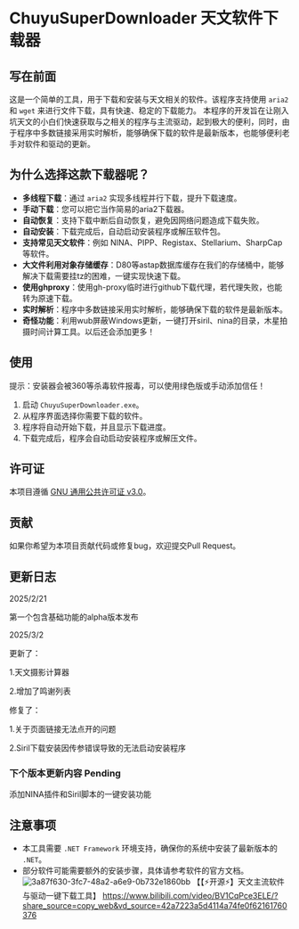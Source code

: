 # ChuyuSuperDownloader 天文软件下载器
## 写在前面
这是一个简单的工具，用于下载和安装与天文相关的软件。该程序支持使用 `aria2` 和 `wget` 来进行文件下载，具有快速、稳定的下载能力。
本程序的开发旨在让刚入坑天文的小白们快速获取与之相关的程序与主流驱动，起到极大的便利，同时，由于程序中多数链接采用实时解析，能够确保下载的软件是最新版本，也能够便利老手对软件和驱动的更新。
## 为什么选择这款下载器呢？

- **多线程下载**：通过 `aria2` 实现多线程并行下载，提升下载速度。
- **手动下载**：您可以把它当作简易的aria2下载器。
- **自动恢复**：支持下载中断后自动恢复，避免因网络问题造成下载失败。
- **自动安装**：下载完成后，自动启动安装程序或解压软件包。
- **支持常见天文软件**：例如 NINA、PIPP、Registax、Stellarium、SharpCap 等软件。
- **大文件利用对象存储缓存**：D80等astap数据库缓存在我们的存储桶中，能够解决下载需要挂tz的困难，一键实现快速下载。
- **使用ghproxy**：使用gh-proxy临时进行github下载代理，若代理失败，也能转为原速下载。
- **实时解析**：程序中多数链接采用实时解析，能够确保下载的软件是最新版本。
- **奇怪功能**：利用wub屏蔽Windows更新，一键打开siril、nina的目录，木星拍摄时间计算工具。以后还会添加更多！

## 使用
提示：安装器会被360等杀毒软件报毒，可以使用绿色版或手动添加信任！
1. 启动 `ChuyuSuperDownloader.exe`。
2. 从程序界面选择你需要下载的软件。
3. 程序将自动开始下载，并且显示下载进度。
4. 下载完成后，程序会自动启动安装程序或解压文件。

## 许可证

本项目遵循 [GNU 通用公共许可证 v3.0](https://www.gnu.org/licenses/gpl-3.0.html)。

## 贡献

如果你希望为本项目贡献代码或修复bug，欢迎提交Pull Request。

## 更新日志
2025/2/21 

第一个包含基础功能的alpha版本发布

2025/3/2

更新了：

1.天文摄影计算器

2.增加了鸣谢列表

修复了：

1.关于页面链接无法点开的问题

2.Siril下载安装因传参错误导致的无法启动安装程序


### 下个版本更新内容 Pending
添加NINA插件和Siril脚本的一键安装功能

## 注意事项

- 本工具需要 `.NET Framework` 环境支持，确保你的系统中安装了最新版本的 `.NET`。
- 部分软件可能需要额外的安装步骤，具体请参考软件的官方文档。
  ![3a87f630-3fc7-48a2-a6e9-0b732e1860bb](https://github.com/user-attachments/assets/4ab2c791-5cc6-47f6-b6a7-48dece436d8a)
  【【⚡开源⚡】天文主流软件与驱动一键下载工具】 https://www.bilibili.com/video/BV1CqPce3ELE/?share_source=copy_web&vd_source=42a7223a5d4114a74fe0f62161760376
